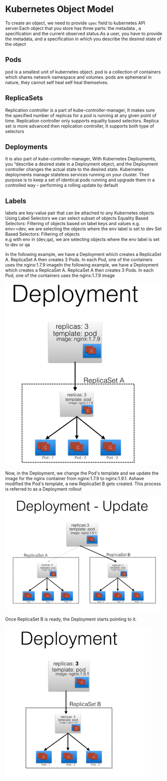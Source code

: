 # Kubernetes Object Model

To create an object, we need to provide `spec` field to kubernetes API server.Each object that you store has three parts: the metadata , a specification and the current observed status.As a user, you have to provide the metadata, and a specification in which you describe the desired state of the object

## Pods
pod is a smallest unit of kubernetes object. pod is a collection of containers which shares network namespace and volumes.
pods are ephemeral in nature, they cannot self heal self heal themselves.

## ReplicaSets
Replication controller is a part of kube-controller-manager, It makes sure the specified number of replicas for a pod is running at any
given point of time.
Replication controller only supports equality based selectors.
Replica set is more advanced then replication controller, It supports both type of selectors 

## Deployments
It is also part of kube-controller-manager, With Kubernetes Deployments, you “describe a desired state in a Deployment object, and the Deployment controller changes the actual state to the desired state. Kubernetes deployments manage stateless services running on your cluster. Their purpose is to keep a set of identical pods running and upgrade them in a controlled way – performing a rolling update by default

## Labels
labels are key-value pair that can be attached to any Kubernetes objects
Using Label Selectors we can select subset of objects
Equality Based Selectors: Filtering of objects based on label keys and values 
e.g. env==dev, we are selecting the objects where the env label is set to dev
Set Based Selectors: Filtering of objects  	
e.g with env in (dev,qa), we are selecting objects where the env label is set to dev or qa


In the following example, we have a Deployment which creates a ReplicaSet A. ReplicaSet A then creates 3 Pods. In each Pod, one of the containers uses the nginx:1.7.9 imageIn the following example, we have a Deployment which creates a ReplicaSet A. ReplicaSet A then creates 3 Pods. In each Pod, one of the containers uses the nginx:1.7.9 image

![d1](images/d1.PNG)

Now, in the Deployment, we change the Pod's template and we update the image for the nginx container from nginx:1.7.9  to nginx:1.9.1. Ashave modified the Pod's template, a new ReplicaSet B gets created. This process is referred to as a Deployment rollout

![d2](images/d2.PNG)

Once ReplicaSet B is ready, the Deployment starts pointing to it.

![d3](images/d3.PNG)



